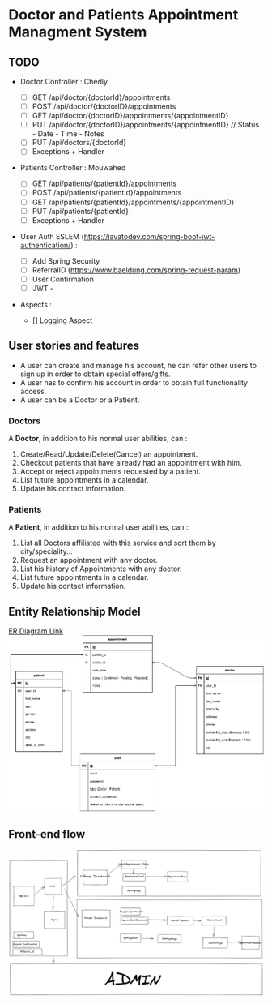 # Doctor and Patients Appointment Managment System

## TODO

- Doctor Controller : Chedly

  - [ ] GET /api/doctor/{doctorId}/appointments
  - [ ] POST /api/doctor/{doctorID}/appointments
  - [ ] GET /api/doctor/{doctorID}/appointments/{appointmentID}
  - [ ] PUT /api/doctor/{doctorID}/appointments/{appointmentID} // Status - Date - Time - Notes
  - [ ] PUT /api/doctors/{doctorId}
  - [ ] Exceptions + Handler

- Patients Controller : Mouwahed

  - [ ] GET /api/patients/{patientId}/appointments
  - [ ] POST /api/patients/{patientId}/appointments
  - [ ] GET /api/patients/{patientId}/appointments/{appointmentID}
  - [ ] PUT /api/patients/{patientId}
  - [ ] Exceptions + Handler

- User Auth ESLEM (https://javatodev.com/spring-boot-jwt-authentication/) :

  - [ ] Add Spring Security
  - [ ] ReferralID (https://www.baeldung.com/spring-request-param)
  - [ ] User Confirmation
  - [ ] JWT -

- Aspects :
  - [] Logging Aspect

## User stories and features

- A user can create and manage his account, he can refer other users to sign up in order to obtain special offers/gifts.
- A user has to confirm his account in order to obtain full functionality access.
- A user can be a Doctor or a Patient.

### Doctors

A **Doctor**, in addition to his normal user abilities, can :

1. Create/Read/Update/Delete(Cancel) an appointment.
2. Checkout patients that have already had an appointment with him.
3. Accept or reject appointments requested by a patient.
4. List future appointments in a calendar.
5. Update his contact information.

### Patients

A **Patient**, in addition to his normal user abilities, can :

1. List all Doctors affiliated with this service and sort them by city/speciality...
2. Request an appointment with any doctor.
3. List his history of Appointments with any doctor.
4. List future appointments in a calendar.
5. Update his contact information.

## Entity Relationship Model

[ER Diagram Link](https://drive.google.com/file/d/1DUD2y6Z2Ej43MxXln2_BN-1rasQEu8Ne/view?ts=602ae58a)
![ERD](docs/ER.png)

## Front-end flow

![frontend](docs/frontend.png)
